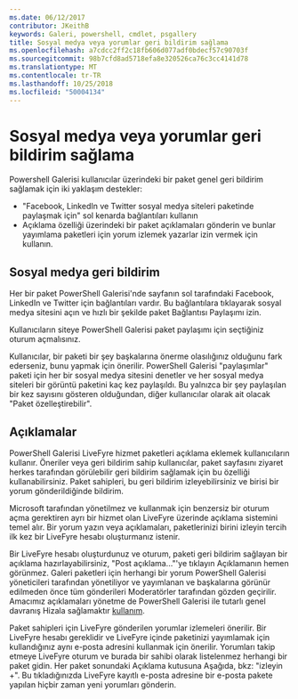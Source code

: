 ```yaml
---
ms.date: 06/12/2017
contributor: JKeithB
keywords: Galeri, powershell, cmdlet, psgallery
title: Sosyal medya veya yorumlar geri bildirim sağlama
ms.openlocfilehash: a7cdcc2ff2c18fb606d077adf0bdecf57c90703f
ms.sourcegitcommit: 98b7cfd8ad5718efa8e320526ca76c3cc4141d78
ms.translationtype: MT
ms.contentlocale: tr-TR
ms.lasthandoff: 10/25/2018
ms.locfileid: "50004134"
---
```

# <a name="providing-feedback-via-social-media-or-comments"></a>Sosyal medya veya yorumlar geri bildirim sağlama

Powershell Galerisi kullanıcılar üzerindeki bir paket genel geri bildirim sağlamak için iki yaklaşım destekler:

- "Facebook, LinkedIn ve Twitter sosyal medya siteleri paketinde paylaşmak için" sol kenarda bağlantıları kullanın
- Açıklama özelliği üzerindeki bir paket açıklamaları gönderin ve bunlar yayımlama paketleri için yorum izlemek yazarlar izin vermek için kullanın.

## <a name="social-media-feedback"></a>Sosyal medya geri bildirim

Her bir paket PowerShell Galerisi'nde sayfanın sol tarafındaki Facebook, LinkedIn ve Twitter için bağlantıları vardır.
Bu bağlantılara tıklayarak sosyal medya sitesini açın ve hızlı bir şekilde paket Bağlantısı Paylaşımı izin.

Kullanıcıların siteye PowerShell Galerisi paket paylaşımı için seçtiğiniz oturum açmalısınız.

Kullanıcılar, bir paketi bir şey başkalarına önerme olasılığınız olduğunu fark ederseniz, bunu yapmak için önerilir.
PowerShell Galerisi "paylaşımlar" paketi için her bir sosyal medya sitesini denetler ve her sosyal medya siteleri bir görüntü paketini kaç kez paylaşıldı.
Bu yalnızca bir şey paylaşılan bir kez sayısını gösteren olduğundan, diğer kullanıcılar olarak ait olacak "Paket özelleştirebilir".


## <a name="comments"></a>Açıklamalar

PowerShell Galerisi LiveFyre hizmet paketleri açıklama eklemek kullanıcıların kullanır.
Öneriler veya geri bildirim sahip kullanıcılar, paket sayfasını ziyaret herkes tarafından görülebilir geri bildirim sağlamak için bu özelliği kullanabilirsiniz.
Paket sahipleri, bu geri bildirim izleyebilirsiniz ve birisi bir yorum gönderildiğinde bildirim.

Microsoft tarafından yönetilmez ve kullanmak için benzersiz bir oturum açma gerektiren ayrı bir hizmet olan LiveFyre üzerinde açıklama sistemini temel alır.
Bir yorum yazın veya açıklamaları, paketlerinizi birini izleyin tercih ilk kez bir LiveFyre hesabı oluşturmanız istenir.

Bir LiveFyre hesabı oluşturdunuz ve oturum, paketi geri bildirim sağlayan bir açıklama hazırlayabilirsiniz, "Post açıklama..."'ye tıklayın Açıklamanın hemen görünmez.
Galeri paketleri için herhangi bir yorum PowerShell Galerisi yöneticileri tarafından yönetiliyor ve yayımlanan ve başkalarına görünür edilmeden önce tüm gönderileri Moderatörler tarafından gözden geçirilir.
Amacımız açıklamaları yönetme de PowerShell Galerisi ile tutarlı genel davranış Hizala sağlamaktır [kullanım](https://www.powershellgallery.com/policies/Terms).

Paket sahipleri için LiveFyre gönderilen yorumlar izlemeleri önerilir.
Bir LiveFyre hesabı gereklidir ve LiveFyre içinde paketinizi yayımlamak için kullandığınız aynı e-posta adresini kullanmak için önerilir.
Yorumları takip etmeye LiveFyre oturum ve burada bir sahibi olarak listelenmez herhangi bir paket gidin.
Her paket sonundaki Açıklama kutusuna Aşağıda, bkz: "izleyin +".
Bu tıkladığınızda LiveFyre kayıtlı e-posta adresine bir e-posta pakete yapılan hiçbir zaman yeni yorumları gönderin.
